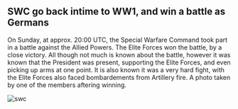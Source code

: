 ## SWC go back intime to WW1, and win a battle as Germans

On Sunday, at approx. 20:00 UTC, the Special Warfare Command took part in a battle against the Allied Powers. The Elite Forces won the battle, by a close victory. All though not much is known about the battle, however it was known that the President was present, supporting the Elite Forces, and even picking up arms at one point. It is also known it was a very hard fight, with the Elite Forces also faced bombardements from Artillery fire. A photo taken by one of the members aftering winning.

![swc](https://user-images.githubusercontent.com/119078441/218340688-87f498a7-397d-4b8a-8e54-e304705c77b2.png)
